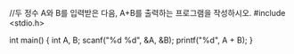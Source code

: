 //두 정수 A와 B를 입력받은 다음, A+B를 출력하는 프로그램을 작성하시오.
#include <stdio.h>

int main() {
	int A, B;
	scanf("%d %d", &A, &B);
	printf("%d", A + B);
}
